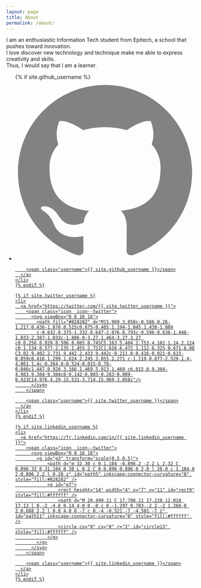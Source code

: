 ```yaml
---
layout: page
title: About
permalink: /about/
---
```


I am an enthusiastic Information Tech student from Epitech, a school that pushes toward innovation.  
I love discover new technology and technique make me able to express creativity and skills.  
Thus, I would say that I am a learner.

<div class="footer-col  footer-col-2">
  <ul class="social-media-list">
	{% if site.github_username %}
	<li>
	  <a href="https://github.com/{{ site.github_username }}">
		<span class="icon  icon--github">
		  <svg viewBox="0 0 16 16">
			<path fill="#828282" d="M7.999,0.431c-4.285,0-7.76,3.474-7.76,7.761 c0,3.428,2.223,6.337,5.307,7.363c0.388,0.071,0.53-0.168,0.53-0.374c0-0.184-0.007-0.672-0.01-1.32 c-2.159,0.469-2.614-1.04-2.614-1.04c-0.353-0.896-0.862-1.135-0.862-1.135c-0.705-0.481,0.053-0.472,0.053-0.472 c0.779,0.055,1.189,0.8,1.189,0.8c0.692,1.186,1.816,0.843,2.258,0.645c0.071-0.502,0.271-0.843,0.493-1.037 C4.86,11.425,3.049,10.76,3.049,7.786c0-0.847,0.302-1.54,0.799-2.082C3.768,5.507,3.501,4.718,3.924,3.65 c0,0,0.652-0.209,2.134,0.796C6.677,4.273,7.34,4.187,8,4.184c0.659,0.003,1.323,0.089,1.943,0.261 c1.482-1.004,2.132-0.796,2.132-0.796c0.423,1.068,0.157,1.857,0.077,2.054c0.497,0.542,0.798,1.235,0.798,2.082 c0,2.981-1.814,3.637-3.543,3.829c0.279,0.24,0.527,0.713,0.527,1.437c0,1.037-0.01,1.874-0.01,2.129 c0,0.208,0.14,0.449,0.534,0.373c3.081-1.028,5.302-3.935,5.302-7.362C15.76,3.906,12.285,0.431,7.999,0.431z"/>
		  </svg>
		</span>

		<span class="username">{{ site.github_username }}</span>
	  </a>
	</li>
	{% endif %}

	{% if site.twitter_username %}
	<li>
	  <a href="https://twitter.com/{{ site.twitter_username }}">
		<span class="icon  icon--twitter">
		  <svg viewBox="0 0 16 16">
			<path fill="#828282" d="M15.969,3.058c-0.586,0.26-1.217,0.436-1.878,0.515c0.675-0.405,1.194-1.045,1.438-1.809
			c-0.632,0.375-1.332,0.647-2.076,0.793c-0.596-0.636-1.446-1.033-2.387-1.033c-1.806,0-3.27,1.464-3.27,3.27 c0,0.256,0.029,0.506,0.085,0.745C5.163,5.404,2.753,4.102,1.14,2.124C0.859,2.607,0.698,3.168,0.698,3.767 c0,1.134,0.577,2.135,1.455,2.722C1.616,6.472,1.112,6.325,0.671,6.08c0,0.014,0,0.027,0,0.041c0,1.584,1.127,2.906,2.623,3.206 C3.02,9.402,2.731,9.442,2.433,9.442c-0.211,0-0.416-0.021-0.615-0.059c0.416,1.299,1.624,2.245,3.055,2.271 c-1.119,0.877-2.529,1.4-4.061,1.4c-0.264,0-0.524-0.015-0.78-0.046c1.447,0.928,3.166,1.469,5.013,1.469 c6.015,0,9.304-4.983,9.304-9.304c0-0.142-0.003-0.283-0.009-0.423C14.976,4.29,15.531,3.714,15.969,3.058z"/>
		  </svg>
		</span>

		<span class="username">{{ site.twitter_username }}</span>
	  </a>
	</li>
	{% endif %}

	{% if site.linkedin_username %}
	<li>
	  <a href="https://fr.linkedin.com/in/{{ site.linkedin_username }}">
		<span class="icon  icon--twitter">
		  <svg viewBox="0 0 16 16">
			<g id="g3" transform="scale(0.5,0.5)">
				<path d="m 32,30 c 0,1.104 -0.896,2 -2,2 L 2,32 C 0.896,32 0,31.104 0,30 L 0,2 C 0,0.896 0.896,0 2,0 l 28,0 c 1.104,0 2,0.896 2,2 l 0,28 z" id="path5" inkscape:connector-curvature="0" style="fill:#828282" />
				<g id="g7">
					<rect height="14" width="4" x="7" y="11" id="rect9" style="fill:#ffffff" />
					<path d="M 20.499,11 C 17.708,11 17.228,12.018 17,13 l 0,-2 -4,0 0,14 4,0 0,-8 c 0,-1.297 0.703,-2 2,-2 1.266,0 2,0.688 2,2 l 0,8 4,0 0,-7 c 0,-4 -0.521,-7 -4.501,-7 z" id="path11" inkscape:connector-curvature="0" style="fill:#ffffff" />
					<circle cx="9" cy="8" r="2" id="circle13" style="fill:#ffffff" />
				</g>
			</g>
		  </svg>
		</span>

		<span class="username">{{ site.linkedin_username }}</span>
	  </a>
	</li>
	{% endif %}
  </ul>
</div>
